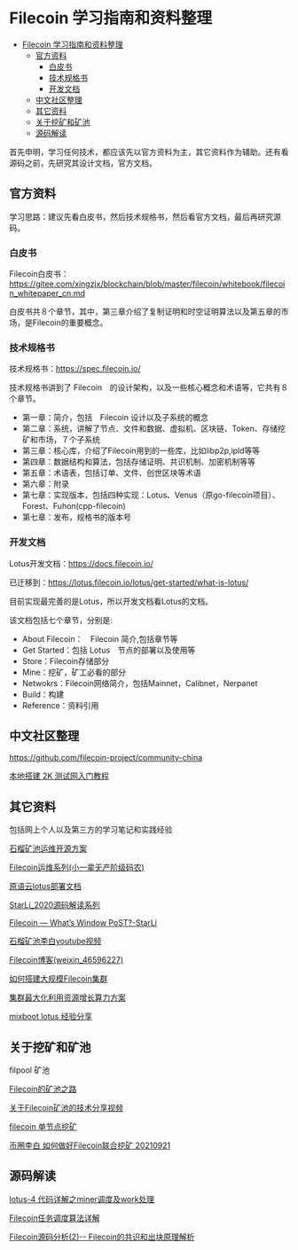 # Filecoin 学习指南和资料整理

- [Filecoin 学习指南和资料整理](#filecoin-学习指南和资料整理)
  - [官方资料](#官方资料)
    - [白皮书](#白皮书)
    - [技术规格书](#技术规格书)
    - [开发文档](#开发文档)
  - [中文社区整理](#中文社区整理)
  - [其它资料](#其它资料)
  - [关于挖矿和矿池](#关于挖矿和矿池)
  - [源码解读](#源码解读)


首先申明，学习任何技术，都应该先以官方资料为主，其它资料作为辅助。还有看源码之前，先研究其设计文档，官方文档。

## 官方资料

学习思路：建议先看白皮书，然后技术规格书，然后看官方文档，最后再研究源码。

### 白皮书

Filecoin白皮书：https://gitee.com/xingzjx/blockchain/blob/master/filecoin/whitebook/filecoin_whitepaper_cn.md

白皮书共８个章节，其中，第三章介绍了复制证明和时空证明算法以及第五章的市场，是Filecoin的重要概念。


### 技术规格书

技术规格书：https://spec.filecoin.io/

技术规格书讲到了 Filecoin　的设计架构，以及一些核心概念和术语等，它共有８个章节。

- 第一章：简介，包括　Filecoin 设计以及子系统的概念
- 第二章：系统，讲解了节点、文件和数据、虚拟机、区块链、Token、存储挖矿和市场，７个子系统
- 第三章：核心库，介绍了Filecoin用到的一些库，比如libp2p,ipld等等
- 第四章：数据结构和算法，包括存储证明、共识机制、加密机制等等
- 第五章：术语表，包括订单、文件、创世区块等术语
- 第六章：附录
- 第七章：实现版本，包括四种实现：Lotus、Venus（原go-filecoin项目）、Forest、Fuhon(cpp-filecoin)
- 第七章：发布，规格书的版本号

### 开发文档

Lotus开发文档：https://docs.filecoin.io/

已迁移到：https://lotus.filecoin.io/lotus/get-started/what-is-lotus/

目前实现最完善的是Lotus，所以开发文档看Lotus的文档。

该文档包括七个章节，分别是:

- About Filecoin：　Filecoin 简介,包括章节等
- Get Started：包括 Lotus　节点的部署以及使用等
- Store：Filecoin存储部分
- Mine：挖矿，矿工必看的部分
- Netwokrs：Filecoin网络简介，包括Mainnet，Calibnet，Nerpanet
- Build：构建
- Reference：资料引用

## 中文社区整理

https://github.com/filecoin-project/community-china

[本地搭建 2K 测试网入门教程](https://github.com/filecoin-project/community-china/blob/master/documents/tutorial/local_2k_dev_tutorial/local_2k_dev_tutorial.md)

## 其它资料

包括网上个人以及第三方的学习笔记和实践经验

[石榴矿池运维开源方案](https://github.com/shannon-6block/lotus-miner)

[Filecoin运维系列(小一辈无产阶级码农)](https://www.r9it.com/)

[原语云lotus部署文档](https://docs.yycloud.pro/)

[StarLi_2020源码解读系列](https://blog.csdn.net/starli2020/category_9758801.html?spm=1001.2014.3001.5482)

[Filecoin — What’s Window PoST?-StarLi](https://starli.medium.com/filecoin-whats-window-post-7361bfbad755)

[石榴矿池李白youtube视频](https://www.youtube.com/channel/UCDPDdczcoVNNM-vWFxNT-9w/featured)

[Filecoin博客(weixin_46596227)](https://blog.csdn.net/weixin_46596227/category_11170000.html)

[如何搭建大规模Filecoin集群](https://mp.weixin.qq.com/s/koJ5QjOURT7ZS-WO60m-Dw)

[集群最大化利用资源增长算力方案](https://www.yuque.com/docs/share/8eae8a0b-e161-4a57-bc4c-11d7b2f13369)

[mixboot lotus 经验分享](https://blog.csdn.net/u010953692/category_9573142.html?spm=1001.2014.3001.5482)

## 关于挖矿和矿池

filpool 矿池

[Filecoin的矿池之路](https://www.jinse.com/news/blockchain/643989.html)

[关于Filecoin矿池的技术分享视频](https://www.bilibili.com/video/av840003306/)

[filecoin 单节点挖矿](https://nad128668.medium.com/comprehensive-guide-to-install-filecoin-mining-rig-8c95cb9613dc)

[币圈李白 如何做好Filecoin联合挖矿 20210921](https://youtu.be/jcJnwQcj1XQ)

## 源码解读

[lotus-4 代码详解之miner调度及work处理](https://blog.csdn.net/qingu/article/details/106693387)

[Filecoin任务调度算法详解](https://zhuanlan.zhihu.com/p/158701820)

[Filecoin源码分析(2)-- Filecoin的共识和出块原理解析](https://juejin.cn/post/6864831562882646024)